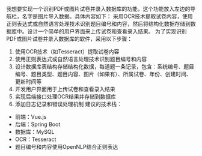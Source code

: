 我想要实现一个识别PDF或图片试卷并录入数据库的功能，这个功能放入左边的导航栏，名字是图片导入数据。具体内容如下：
采用OCR技术提取试卷内容，使用正则表达式或自然语言处理技术识别题目编号和内容，然后将结构化数据存储到数据库中。设计一个简单的用户界面来上传试卷和查看录入结果。
为了实现识别PDF或图片试卷并录入数据库的软件，采用以下步骤：
1. 使用OCR技术（如Tesseract）提取试卷内容
2. 使用正则表达式或自然语言处理技术识别题目编号和内容
3. 设计数据库表结构存储结构化数据，每道题一条记录，包含：系统编号、题目编号、题目类型、题目内容、图片（如果有）、所属试卷、年份、创建时间、更新时间等
4. 开发用户界面用于上传试卷和查看录入结果
5. 实现后端接口处理OCR结果并存储到数据库
6. 添加日志记录和错误处理机制
建议的技术栈：
- 前端：Vue.js
- 后端：Spring Boot
- 数据库：MySQL
- OCR：Tesseract
- 题目编号和内容使用OpenNLP结合正则表达